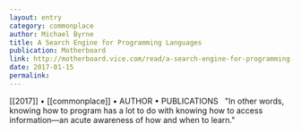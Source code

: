 ```yaml
---
layout: entry
category: commonplace
author: Michael Byrne
title: A Search Engine for Programming Languages
publication: Motherboard
link: http://motherboard.vice.com/read/a-search-engine-for-programming-language-syntax-is-a-pretty-good-idea
date: 2017-01-15
permalink: 
---
```


[[2017]] • [[commonplace]] • AUTHOR • PUBLICATIONS 
 
"In other words, knowing how to program has a lot to do with knowing how to access information—an acute awareness of how and when to learn."


